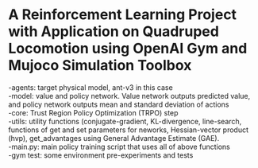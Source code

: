 # A Reinforcement Learning Project with Application on Quadruped Locomotion using OpenAI Gym and Mujoco Simulation Toolbox  
-agents: target physical model, ant-v3 in this case  
-model: value and policy network. Value network outputs predicted value, and policy network outputs mean and standard deviation of actions  
-core:  Trust Region Policy Optimization (TRPO) step  
-utils: utility functions (conjugate-gradient, KL-divergence, line-search, functions of get and set parameters for neworks, Hessian-vector product (hvp), get_advantages using General Advantage Estimate (GAE).  
-main.py: main policy training script that uses all of above functions  
-gym test: some environment pre-experiments and tests  
 
